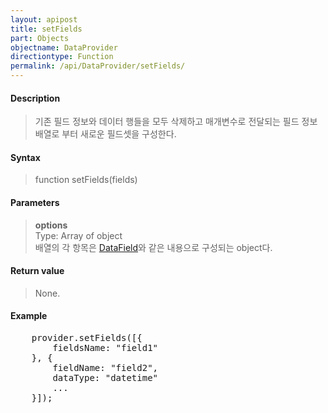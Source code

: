```yaml
---
layout: apipost
title: setFields
part: Objects
objectname: DataProvider
directiontype: Function
permalink: /api/DataProvider/setFields/
---
```



#### Description

> 기존 필드 정보와 데이터 행들을 모두 삭제하고 매개변수로 전달되는 필드 정보 배열로 부터 새로운 필드셋을 구성한다.  

#### Syntax

> function setFields(fields)  

#### Parameters

> **options**  
> Type: Array of object  
> 배열의 각 항목은 [DataField](/api/types/DataField/)와 같은 내용으로 구성되는 object다.  

#### Return value

> None.  

#### Example

<pre class="prettyprint">
    provider.setFields([{
        fieldsName: "field1"
    }, {
        fieldName: "field2",
        dataType: "datetime"
        ...
    }]);
</pre>

